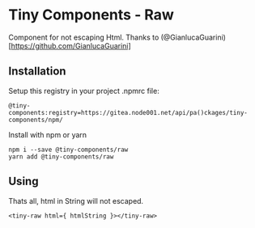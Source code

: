 # Tiny Components - Raw

Component for not escaping Html. Thanks to (@GianlucaGuarini)[https://github.com/GianlucaGuarini]

## Installation

Setup this registry in your project .npmrc file:

```
@tiny-components:registry=https://gitea.node001.net/api/pa()ckages/tiny-components/npm/
```

Install with npm or yarn

```
npm i --save @tiny-components/raw
yarn add @tiny-components/raw
```

## Using

Thats all, html in String will not escaped.
```
<tiny-raw html={ htmlString }></tiny-raw>
```
